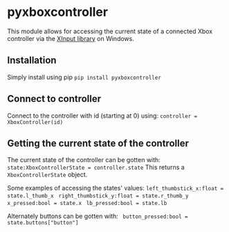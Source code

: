 # pyxboxcontroller
This module allows for accessing the current state of a connected Xbox controller via the [XInput library](https://learn.microsoft.com/en-gb/windows/win32/xinput/getting-started-with-xinput?redirectedfrom=MSDN#getting-controller-state) on Windows.

## Installation
Simply install using pip
`pip install pyxboxcontroller`

## Connect to controller
Connect to the controller with id (starting at 0) using:
`controller = XboxController(id)`
## Getting the current state of the controller
The current state of the controller can be gotten with:
`state:XboxControllerState = controller.state`
This returns a `XboxControllerState` object.


Some examples of accessing the states' values:
`left_thumbstick_x:float = state.l_thumb_x`
` right_thumbstick_y:float = state.r_thumb_y`
` x_pressed:bool = state.x`
` lb_pressed:bool = state.lb`

Alternately buttons can be gotten with:
` button_pressed:bool = state.buttons["button"]`